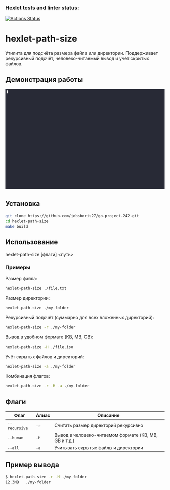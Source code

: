 ### Hexlet tests and linter status:

[![Actions Status](https://github.com/jobsboris27/go-project-242/actions/workflows/hexlet-check.yml/badge.svg)](https://github.com/jobsboris27/go-project-242/actions)

# hexlet-path-size

Утилита для подсчёта размера файла или директории. Поддерживает рекурсивный подсчёт, человеко-читаемый вывод и учёт скрытых файлов.

## Демонстрация работы

![Local GIF](./demo.gif)

## Установка

```bash
git clone https://github.com/jobsboris27/go-project-242.git
cd hexlet-path-size
make build
```

## Использование

hexlet-path-size [флаги] <путь>

### Примеры

Размер файла:

```bash
hexlet-path-size ./file.txt
```

Размер директории:

```bash
hexlet-path-size ./my-folder
```

Рекурсивный подсчёт (суммарно для всех вложенных директорий):

```bash
hexlet-path-size -r ./my-folder
```

Вывод в удобном формате (KB, MB, GB):

```bash
hexlet-path-size -H ./file.iso
```

Учёт скрытых файлов и директорий:

```bash
hexlet-path-size -a ./my-folder
```

Комбинация флагов:

```bash
hexlet-path-size -r -H -a ./my-folder
```

## Флаги

| Флаг          | Алиас | Описание                                              |
| ------------- | ----- | ----------------------------------------------------- |
| `--recursive` | `-r`  | Считать размер директорий рекурсивно                  |
| `--human`     | `-H`  | Вывод в человеко-читаемом формате (KB, MB, GB и т.д.) |
| `--all`       | `-a`  | Учитывать скрытые файлы и директории                  |

## Пример вывода

```bash
$ hexlet-path-size -r -H ./my-folder
12.3MB   ./my-folder
```
